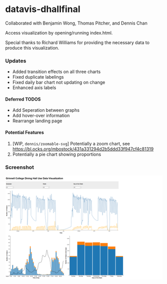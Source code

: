 # datavis-dhallfinal

Collaborated with Benjamin Wong, Thomas Pitcher, and Dennis Chan 

Access visualization by opening/running index.html.

Special thanks to Richard Williams for providing the necessary data to produce this visualization.

### Updates

- Added transition effects on all three charts
- Fixed duplicate labelings
- Fixed daily bar chart not updating on change
- Enhanced axis labels


#### Deferred TODOS 

- Add Seperation between graphs
- Add hover-over information
- Rearrange landing page 


#### Potential Features 

1. [WIP, `dennis/zoomable-svg`] Potentially a zoom chart, see https://bl.ocks.org/mbostock/431a331294d2b5ddd33f947cf4c81319
2. Potentially a pie chart showing proportions 


### Screenshot 

![Preview](https://github.com/grinnelldennis/datavis-dhallfinal/blob/master/preview.png?raw=true "Preview 1")

